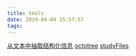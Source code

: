 ```yaml
---
title: tools
date: 2019-04-04 15:57:57
tags:
---
```

[从文本中抽取结构化信息](https://github.com/fighting41love/funNLP)
[octotree](https://github.com/ovity/octotree)
[studyFiles](https://github.com/threerocks/studyFiles)